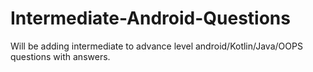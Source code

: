 # Intermediate-Android-Questions
Will be adding intermediate to advance level android/Kotlin/Java/OOPS questions with answers.
